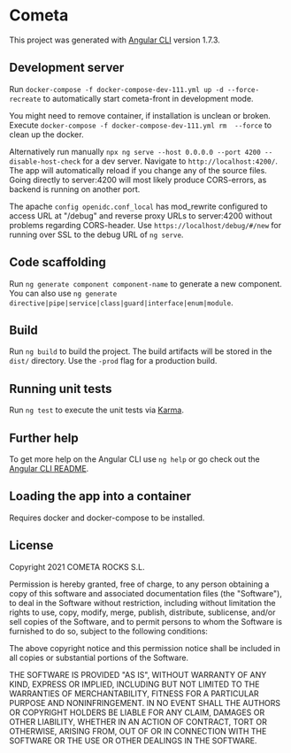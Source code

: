 # Cometa

This project was generated with [Angular CLI](https://github.com/angular/angular-cli) version 1.7.3.

## Development server

Run `docker-compose -f docker-compose-dev-111.yml up -d --force-recreate` to automatically start cometa-front in development mode.

You might need to remove container, if installation is unclean or broken. Execute `docker-compose -f docker-compose-dev-111.yml rm  --force` to clean up the docker.

Alternatively run manually `npx ng serve --host 0.0.0.0 --port 4200 --disable-host-check` for a dev server. Navigate to `http://localhost:4200/`. The app will automatically reload if you change any of the source files. Going directly to server:4200 will most likely produce CORS-errors, as backend is running on another port. 

The apache `config openidc.conf_local` has mod_rewrite configured to access URL at "/debug" and reverse proxy URLs to server:4200 without problems regarding CORS-header. Use `https://localhost/debug/#/new` for running over SSL to the debug URL of `ng serve`.

## Code scaffolding

Run `ng generate component component-name` to generate a new component. You can also use `ng generate directive|pipe|service|class|guard|interface|enum|module`.

## Build

Run `ng build` to build the project. The build artifacts will be stored in the `dist/` directory. Use the `-prod` flag for a production build.

## Running unit tests

Run `ng test` to execute the unit tests via [Karma](https://karma-runner.github.io).

## Further help

To get more help on the Angular CLI use `ng help` or go check out the [Angular CLI README](https://github.com/angular/angular-cli/blob/master/README.md).

## Loading the app into a container

Requires docker and docker-compose to be installed.

## License

Copyright 2021 COMETA ROCKS S.L.

Permission is hereby granted, free of charge, to any person obtaining a copy of this software and associated documentation files (the "Software"), to deal in the Software without restriction, including without limitation the rights to use, copy, modify, merge, publish, distribute, sublicense, and/or sell copies of the Software, and to permit persons to whom the Software is furnished to do so, subject to the following conditions:

The above copyright notice and this permission notice shall be included in all copies or substantial portions of the Software.

THE SOFTWARE IS PROVIDED "AS IS", WITHOUT WARRANTY OF ANY KIND, EXPRESS OR IMPLIED, INCLUDING BUT NOT LIMITED TO THE WARRANTIES OF MERCHANTABILITY, FITNESS FOR A PARTICULAR PURPOSE AND NONINFRINGEMENT. IN NO EVENT SHALL THE AUTHORS OR COPYRIGHT HOLDERS BE LIABLE FOR ANY CLAIM, DAMAGES OR OTHER LIABILITY, WHETHER IN AN ACTION OF CONTRACT, TORT OR OTHERWISE, ARISING FROM, OUT OF OR IN CONNECTION WITH THE SOFTWARE OR THE USE OR OTHER DEALINGS IN THE SOFTWARE.